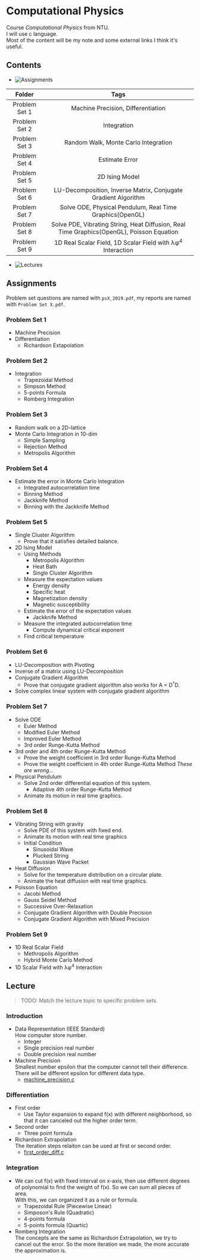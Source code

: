 # Computational Physics

Course _Computational Physics_ from NTU.</br>
I will use c language.</br>
Most of the content will be my note and some external links I think it's useful.

## Contents
* ![Assignments](https://github.com/cindytsai/Computational_Physics#assignments)

|     Folder    |                                                                  Tags                                                                  |
|:-------------:|:--------------------------------------------------------------------------------------------------------------------------------------:|
| Problem Set 1 |                                                   Machine Precision, Differentiation                                                   |
| Problem Set 2 |                                                               Integration                                                              |
| Problem Set 3 |                                                  Random Walk, Monte Carlo Integration                                                  |
| Problem Set 4 |                                                             Estimate Error                                                             |
| Problem Set 5 |                                                             2D Ising Model                                                             |
| Problem Set 6 |                                     LU-Decomposition, Inverse Matrix, Conjugate Gradient Algorithm                                     |
| Problem Set 7 |                                        Solve ODE, Physical Pendulum, Real Time Graphics(OpenGL)                                        |
| Problem Set 8 | Solve PDE, Vibrating String, Heat Diffusion, Real Time Graphics(OpenGL), Poisson Equation|
| Problem Set 9 |                             1D Real Scalar Field, 1D Scalar Field with &#955;&#966;<sup>4</sup> Interaction                            |

* ![Lectures](https://github.com/cindytsai/Computational_Physics#lectures)

## Assignments

Problem set questions are named with `psX_2019.pdf`, my reports are named with `Problem Set X.pdf`.

### Problem Set 1
* Machine Precision
* Differentiation
  * Richardson Extapolation

### Problem Set 2
* Integration
  * Trapezoidal Method
  * Simpson Method
  * 5-points Formula
  * Romberg Integration

### Problem Set 3
* Random walk on a 2D-lattice
* Monte Carlo Integration in 10-dim
  * Simple Sampling
  * Rejection Method
  * Metropolis Algorithm

### Problem Set 4
* Estimate the error in Monte Carlo Integration
  * Integrated autocorrelation time
  * Binning Method
  * Jackknife Method
  * Binning with the Jackknife Method

### Problem Set 5
* Single Cluster Algorithm
  * Prove that it satisfies detailed balance.
* 2D Ising Model
  * Using Methods
    * Metropolis Algorithm
    * Heat Bath
    * Single Cluster Algorithm
  * Measure the expectation values
    * Energy density 
    * Specific heat
    * Magnetization density
    * Magnetic susceptibility
  * Estimate the error of the expectation values
    * Jackknife Method
  * Measure the integrated autocorrelation time
    * Compute dynamical critical exponent
  * Find critical temperature

### Problem Set 6
* LU-Decomposition with Pivoting
* Inverse of a matrix using LU-Decomposition
* Conjugate Gradient Algorithm
  * Prove that conjugate gradient algorithm also works for A = D<sup>&#8224;</sup>D.
* Solve complex linear system with conjugate gradient algorithm

### Problem Set 7
* Solve ODE
  * Euler Method
  * Modified Euler Method
  * Improved Euler Method
  * 3rd order Runge-Kutta Method
* 3rd order and 4th order Runge-Kutta Method
  * Prove the weight coefficient in 3rd order Runge-Kutta Method
  * Prove the weight coefficient in 4th order Runge-Kutta Method
  _These are wrong..._
* Physical Pendulum
  * Solve 2nd order differential equation of this system.
    * Adaptive 4th order Runge-Kutta Method
  * Animate its motion in real time graphics.

### Problem Set 8
* Vibrating String with gravity
  * Solve PDE of this system with fixed end.
  * Animate its motion with real time graphics
  * Initial Condition
    * Sinusoidal Wave
    * Plucked String
    * Gaussian Wave Packet
* Heat Diffusion
  * Solve for the temperature distribution on a circular plate.
  * Animate the heat diffusion with real time graphics.
* Poisson Equation
  * Jacobi Method
  * Gauss Seidel Method
  * Successive Over-Relaxation
  * Conjugate Gradient Algorithm with Double Precision
  * Conjugate Gradient Algorithm with Mixed Precision

### Problem Set 9
* 1D Real Scalar Field
  * Methropolis Algorithm
  * Hybrid Monte Carlo Method
* 1D Scalar Field with &#955;&#966;<sup>4</sup> Interaction

## Lecture
> TODO: Match the lecture topic to specific problem sets.

### Introduction
* Data Representation (IEEE Standard)</br>
How computer store number.
  * Integer
  * Single precision real number
  * Double precision real number
* Machine Precision </br>
Smallest number epsilon that the computer cannot tell their difference. There will be different epsilon for different data type.
  * [machine_precision.c](/Introduction/machine_precision.c)

### Differentiation
* First order
  * Use Taylor expansion to expand f(x) with different neighborhood, so that it can canceled out the higher order term.
* Second order
  * Three point formula
* Richardson Extrapolation </br>
The iteration steps relaiton can be used at first or second order.
  * [first_order_diff.c](/Differentiation/first_order_diff.c)

### Integration
* We can cut f(x) with fixed interval on x-axis, then use different degrees of polynomial to find the weight of f(x). So we can sum all pieces of area.</br>
With this, we can organized it as a rule or formula.
  * Trapezoidal Rule (Piecewise Linear)
  * Simposon's Rule (Quadratic)
  * 4-points formula
  * 5-points formula (Quartic)
* Romberg Integration </br>
The concepts are the same as Richardson Extrapolation, we try to cancel out the error. So the more iteration we made, the more accurate the approximation is.
